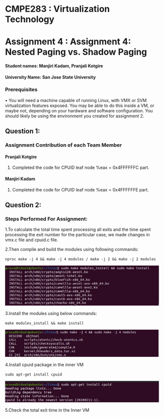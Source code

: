 # CMPE283 : Virtualization Technology
# Assignment 4 : Assignment 4: Nested Paging vs. Shadow Paging


#### Student names: Manjiri Kadam, Pranjali Kotgire
#### University Name: San Jose State University

### Prerequisites
• You will need a machine capable of running Linux, with VMX or SVM virtualization features exposed.
You may be able to do this inside a VM, or maybe not, depending on your hardware and software
configuration. You should likely be using the environment you created for assignment 2.

## Question 1:
### Assignment Contribution of each Team Member
#### Pranjali Kotgire
1. Completed the code for CPUID leaf node %eax = 0x4FFFFFFC part.
#### Manjiri Kadam
1. Completed the code for CPUID leaf node %eax = 0x4FFFFFFE part.

## Question 2:
### Steps Performed For Assignment:
1.To calculate the total time spent processing all exits and the time spent processing the exit number for the particular case, we made changes in vmx.c file and cpuid.c file.

2.Then compile and build the modules using following commands:

`nproc make -j 4 && make -j 4 modules / make -j 2 && make -j 2 modules` 

![](https://github.com/Manjiri1101/283_VirtualizationTechnologies/blob/master/Assignment%203/makemodule.png)


3.Install the modules using below commands:

`make modules_install && make install `

![](https://github.com/Manjiri1101/283_VirtualizationTechnologies/blob/master/Assignment%203/buildmodu.png)

4.Install cpuid package in the inner VM

`sudo apt-get install cpuid`

![](https://github.com/Manjiri1101/283_VirtualizationTechnologies/blob/master/Assignment%203/cpuid.png)

5.Check the total exit time in the Inner VM



